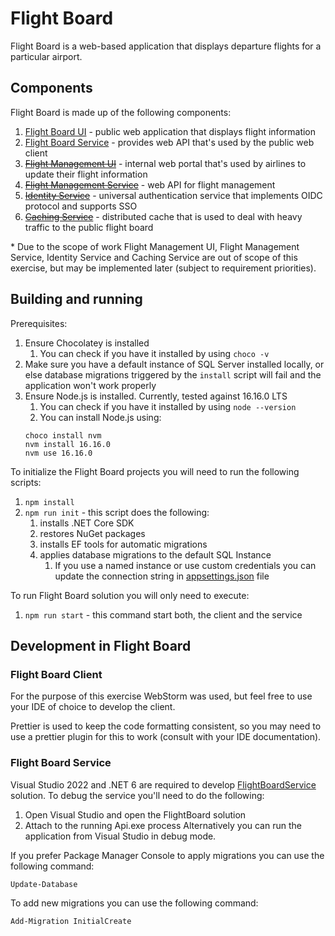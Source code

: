 # Flight Board
Flight Board is a web-based application that displays departure flights for a particular airport.

## Components
Flight Board is made up of the following components:
1. [Flight Board UI](projects/flight-board-ui) - public web application that displays flight information
2. [Flight Board Service](projects/flight-board-service) - provides web API that's used by the public web client
3. <del>[Flight Management UI](projects/flight-management-ui)</del> - internal web portal that's used by airlines to update their flight information
4. <del>[Flight Management Service](projects/flight-management-service)</del> - web API for flight management
5. <del>[Identity Service](projects/identity-service)</del> - universal authentication service that implements OIDC protocol and supports SSO
5. <del>[Caching Service](projects/caching-service)</del> - distributed cache that is used to deal with heavy traffic to the public flight board

&ast; Due to the scope of work Flight Management UI, Flight Management Service, Identity Service and Caching Service are out of scope of this exercise, but may be implemented later (subject to requirement priorities).  

## Building and running
Prerequisites:
1. Ensure Chocolatey is installed
   1. You can check if you have it installed by using `choco -v`
2. Make sure you have a default instance of SQL Server installed locally, or else database migrations triggered by the `install` script will fail and the application won't work properly
3. Ensure Node.js is installed. Currently, tested against 16.16.0 LTS
   1. You can check if you have it installed by using `node --version`
   2. You can install Node.js using:
   ```
   choco install nvm
   nvm install 16.16.0
   nvm use 16.16.0
   ```
   
To initialize the Flight Board projects you will need to run the following scripts:
   1. `npm install`
   2. `npm run init` - this script does the following:
      1. installs .NET Core SDK
      2. restores NuGet packages
      3. installs EF tools for automatic migrations
      4. applies database migrations to the default SQL Instance 
         1. If you use a named instance or use custom credentials you can update the connection string in [appsettings.json](projects/flight-board-service/Api/appsettings.json) file 


To run Flight Board solution you will only need to execute:
1. `npm run start` - this command start both, the client and the service

## Development in Flight Board

### Flight Board Client
For the purpose of this exercise WebStorm was used, but feel free to use your IDE of choice to develop the client.

Prettier is used to keep the code formatting consistent, so you may need to use a prettier plugin for this to work (consult with your IDE documentation). 

### Flight Board Service
Visual Studio 2022 and .NET 6 are required to develop [FlightBoardService](projects/flight-board-service/FlightBoardService.sln) solution.
To debug the service you'll need to do the following:
1. Open Visual Studio and open the FlightBoard solution
2. Attach to the running Api.exe process
Alternatively you can run the application from Visual Studio in debug mode.

If you prefer Package Manager Console to apply migrations you can use the following command:
```
Update-Database
```
To add new migrations you can use the following command:
```
Add-Migration InitialCreate
```
   
